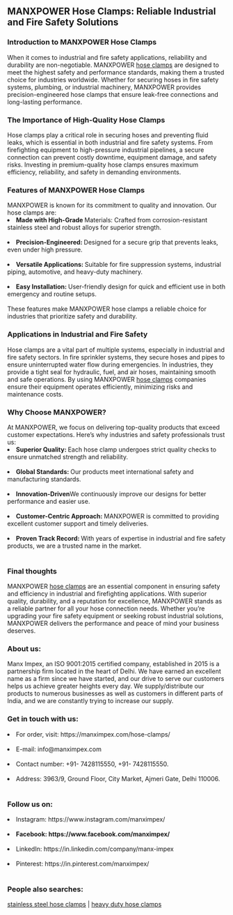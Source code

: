 <h2>MANXPOWER Hose Clamps: Reliable Industrial and Fire Safety Solutions</h2>
<h3>Introduction to MANXPOWER Hose Clamps</h3>
When it comes to industrial and fire safety applications, reliability and durability are non-negotiable. MANXPOWER <a href="https://manximpex.com/hose-clamps/" title="hose clamps" alt"hose clamps" <a>hose clamps</a> are designed to meet the highest safety and performance standards, making them a trusted choice for industries worldwide. Whether for securing hoses in fire safety systems, plumbing, or industrial machinery, MANXPOWER provides precision-engineered hose clamps that ensure leak-free connections and long-lasting performance.<br>
<h3>The Importance of High-Quality Hose Clamps</h3>
Hose clamps play a critical role in securing hoses and preventing fluid leaks, which is essential in both industrial and fire safety systems. From firefighting equipment to high-pressure industrial pipelines, a secure connection can prevent costly downtime, equipment damage, and safety risks. Investing in premium-quality hose clamps ensures maximum efficiency, reliability, and safety in demanding environments.<br>
<h3>Features of MANXPOWER Hose Clamps</h3>
MANXPOWER is known for its commitment to quality and innovation. Our hose clamps are:<br>
<li><b>Made with High-Grade </b>Materials: Crafted from corrosion-resistant stainless steel and robust alloys for superior strength.</li><br>
<li><b>Precision-Engineered: </b>Designed for a secure grip that prevents leaks, even under high pressure.</li><br>
<li><b>Versatile Applications: </b>Suitable for fire suppression systems, industrial piping, automotive, and heavy-duty machinery.</li><br>
<li><b>Easy Installation: </b>User-friendly design for quick and efficient use in both emergency and routine setups.</li><br>
These features make MANXPOWER hose clamps a reliable choice for industries that prioritize safety and durability.<br>
<h3>Applications in Industrial and Fire Safety</h3>
Hose clamps are a vital part of multiple systems, especially in industrial and fire safety sectors. In fire sprinkler systems, they secure hoses and pipes to ensure uninterrupted water flow during emergencies. In industries, they provide a tight seal for hydraulic, fuel, and air hoses, maintaining smooth and safe operations. By using MANXPOWER <a href="https://manximpex.com/hose-clamps/" title="hose clamps" alt"hose clamps" <a>hose clamps</a> companies ensure their equipment operates efficiently, minimizing risks and maintenance costs.<br>
<h3>Why Choose MANXPOWER?</h3>
At MANXPOWER, we focus on delivering top-quality products that exceed customer expectations. Here’s why industries and safety professionals trust us:<br>
<li><b>Superior Quality: </b>Each hose clamp undergoes strict quality checks to ensure unmatched strength and reliability.</li><br>
<li><b>Global Standards: </b>Our products meet international safety and manufacturing standards.</li><br>
<li><b>Innovation-Driven</b>We continuously improve our designs for better performance and easier use.</li><br>
<li><b>Customer-Centric Approach: </b>MANXPOWER is committed to providing excellent customer support and timely deliveries.</li><br>
<li><b>Proven Track Record: </b>With years of expertise in industrial and fire safety products, we are a trusted name in the market.</li><br>
<h3>Final thoughts</h3>
MANXPOWER <a href="https://manximpex.com/hose-clamps/" title="hose clamps" alt"hose clamps" <a>hose clamps</a> are an essential component in ensuring safety and efficiency in industrial and firefighting applications. With superior quality, durability, and a reputation for excellence, MANXPOWER stands as a reliable partner for all your hose connection needs. Whether you’re upgrading your fire safety equipment or seeking robust industrial solutions, MANXPOWER delivers the performance and peace of mind your business deserves.<br>
<h3>About us:</h3>
Manx Impex, an ISO 9001:2015 certified company, established in 2015 is a partnership firm located in the heart of Delhi. We have earned an excellent name as a firm since we have started, and our drive to serve our customers helps us achieve greater heights every day. We supply/distribute our products to numerous businesses as well as customers in different parts of India, and we are constantly trying to increase our supply.<br>
<h3>Get in touch with us:</h3>
<li>For order, visit: https://manximpex.com/hose-clamps/ </li><br>
<li>E-mail: info@manximpex.com </li><br>
<li>Contact number: +91- 7428115550, +91- 7428115550.</li><br>
<li>Address: 3963/9, Ground Floor, City Market, Ajmeri Gate, Delhi 110006.</li><br>
<h3>Follow us on:</h3>
<li>Instagram: https://www.instagram.com/manximpex/ </li><br>
<li><b>Facebook: https://www.facebook.com/manximpex/ </b></li><br>
<li>LinkedIn: https://in.linkedin.com/company/manx-impex </li><br>
<li>Pinterest: https://in.pinterest.com/manximpex/ </li><br>
<h3>People also searches:</h3>
<a href="https://manximpex.com/hose-clamps/" title="stainless steel hose clamps" alt"stainless steel hose clamps" alt"stainlees steel hose clamps"<a>stainless steel hose clamps</a> | <a href="https://manximpex.com/hose-clamps/" title=" heavy duty hose clamps" alt"heavy duty hose clamps" <a>heavy duty hose clamps</a> 
